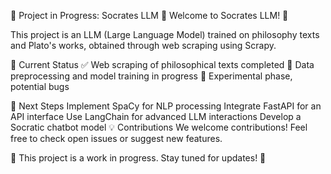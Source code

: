 🚧 Project in Progress: Socrates LLM 🚧
Welcome to Socrates LLM! 🎉

This project is an LLM (Large Language Model) trained on philosophy texts and Plato's works, obtained through web scraping using Scrapy.

📌 Current Status
✅ Web scraping of philosophical texts completed
🔧 Data preprocessing and model training in progress
🐞 Experimental phase, potential bugs

🚀 Next Steps
 Implement SpaCy for NLP processing
 Integrate FastAPI for an API interface
 Use LangChain for advanced LLM interactions
 Develop a Socratic chatbot model
💡 Contributions
We welcome contributions! Feel free to check open issues or suggest new features.

📌 This project is a work in progress. Stay tuned for updates! 🚀
